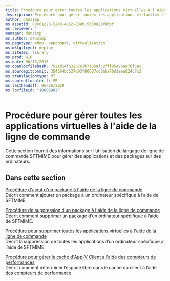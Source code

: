 ```yaml
---
title: Procédure pour gérer toutes les applications virtuelles à l'aide de la ligne de commande
description: Procédure pour gérer toutes les applications virtuelles à l'aide de la ligne de commande
author: dansimp
ms.assetid: 88c61c20-5243-4862-83eb-5b30825f8bbf
ms.reviewer: ''
manager: dansimp
ms.author: dansimp
ms.pagetype: mdop, appcompat, virtualization
ms.mktglfcycl: deploy
ms.sitesec: library
ms.prod: w10
ms.date: 06/16/2016
ms.openlocfilehash: 762ad14f6325763b7165afc2fff8542baa76f5ac
ms.sourcegitcommit: 354664bc527d93f80687cd2eba70d1eea024c7c3
ms.translationtype: MT
ms.contentlocale: fr-FR
ms.lasthandoff: 06/26/2020
ms.locfileid: "10806982"
---
```

# Procédure pour gérer toutes les applications virtuelles à l'aide de la ligne de commande


Cette section fournit des informations sur l’utilisation du langage de ligne de commande SFTMIME pour gérer des applications et des packages sur des ordinateurs.

## Dans cette section


<a href="" id="how-to-add-a-package-by-using-the-command-line"></a>[Procédure d'ajout d'un package à l'aide de la ligne de commande](how-to-add-a-package-by-using-the-command-line.md)  
Décrit comment ajouter un package à un ordinateur spécifique à l’aide de SFTMIME.

<a href="" id="how-to-remove-a-package-by-using-the-command-line"></a>[Procédure de suppression d'un package à l'aide de la ligne de commande](how-to-remove-a-package-by-using-the-command-line.md)  
Décrit comment supprimer un package d’un ordinateur spécifique à l’aide de SFTMIME.

<a href="" id="how-to-delete-all-virtual-applications-by-using-the-command-line"></a>[Procédure pour supprimer toutes les applications virtuelles à l'aide de la ligne de commande](how-to-delete-all-virtual-applications-by-using-the-command-line.md)  
Décrit la suppression de toutes les applications d’un ordinateur spécifique à l’aide de SFTMIME.

<a href="" id="how-to-manage-the-app-v-client-cache-using-performance-counters"></a>[Procédure pour gérer le cache d'App-V Client à l'aide des compteurs de performances](how-to-manage-the-app-v-client-cache-using-performance-counters.md)  
Décrit comment déterminer l’espace libre dans le cache du client à l’aide des compteurs de performance.

 

 





